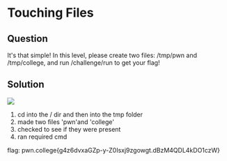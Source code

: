 # Touching Files
## Question
It's that simple! In this level, please create two files: /tmp/pwn and /tmp/college, and run /challenge/run to get your flag!


## Solution
![](/images/6.jpg)
1. cd into the / dir and then into the tmp folder
2. made two files 'pwn'and 'college'
3. checked to see if they were present
4. ran required cmd

flag: pwn.college{g4z6dvxaGZp-y-Z0Isxj9zgowgt.dBzM4QDL4kDO1czW}

